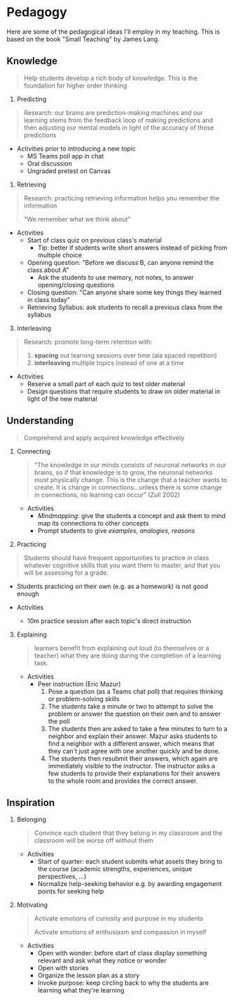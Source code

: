 # Pedagogy

Here are some of the pedagogical ideas I'll employ in my teaching. This is based on the book "Small Teaching" by James Lang.

## Knowledge

> Help students develop a rich body of knowledge. This is the foundation for higher order thinking

1. Predicting

> Research: our brains are prediction-making machines and our learning stems from the feedback loop of making predictions and then adjusting our mental models in light of the accuracy of those predictions

- Activities prior to introducing a new topic
  - MS Teams poll app in chat
  - Oral discussion
  - Ungraded pretest on Canvas

1. Retrieving

> Research: practicing retrieving information helps you remember the information
>
> "We remember what we think about"

- Activities
  - Start of class quiz on previous class's material
    - Tip: better if students write short answers instead of picking from multiple choice 
  - Opening question: "Before we discuss B, can anyone remind the class about A"
    - Ask the students to use memory, not notes, to answer opening/closing questions
  - Closing question: "Can anyone share some key things they learned in class today"
  - Retrieving Syllabus: ask students to recall a previous class from the syllabus

3. Interleaving

> Research: promote long-term retention with:
>
> 1. **spacing** out learning sessions over time (ala spaced repetition)
> 2. **interleaving** multiple topics instead of one at a time

- Activities
  - Reserve a small part of each quiz to test older material
  - Design questions that require students to draw on older material in light of the new material 

## Understanding

> Comprehend and apply acquired knowledge effectively

1. Connecting

   > “The knowledge in our minds consists of neuronal networks in our brains, so if that knowledge is to grow, the neuronal networks must physically change. This is the change that a teacher wants to create. It is change in connections…unless there is some change in connections, no learning can occur” (Zull 2002)

   - Activities
     - *Mindmapping*: give the students a concept and ask them to mind map its connections to other concepts
     - Prompt students to give *examples*, *analogies*, *reasons*

2. Practicing

> Students should have frequent opportunities to practice in class whatever cognitive skills that you want them to master, and that you will be assessing for a grade.

- Students practicing on their own (e.g. as a homework) is not good enough

- Activities
  - 10m practice session after each topic's direct instruction


3. Explaining

   > learners benefit from explaining out loud (to themselves or a teacher) what they are doing during the completion of a learning task.

   - Activities
     - Peer instruction (Eric Mazur)
       1. Pose a question (as a Teams chat poll) that requires thinking or problem-solving skills
       2. The students take a minute or two to attempt to solve the problem or answer the question on their own and to answer the poll
       3. The students then are asked to take a few minutes to turn to a neighbor and explain their answer. Mazur asks students to find a neighbor with a different answer, which means that they can't just agree with one another quickly and be done.
       4. The students then resubmit their answers, which again are immediately visible to the instructor. The instructor asks a few students to provide their explanations for their answers to the whole room and provides the correct answer.

## Inspiration

1. Belonging

   > Convince each student that they belong in my classroom and the classroom will be worse off without them

   - Activities
     - Start of quarter: each student submits what assets they bring to the course (academic strengths, experiences, unique perspectives, ...)
     - Normalize help-seeking behavior e.g. by awarding engagement points for seeking help
   
2. Motivating

   > Activate emotions of curiosity and purpose in my students
   >
   > Activate emotions of enthusiasm and compassion in myself

   - Activities
     - Open with wonder: before start of class display something relevant and ask what they notice or wonder
     - Open with stories
     - Organize the lesson plan as a story
     - Invoke purpose: keep circling back to why the students are learning what they're learning
